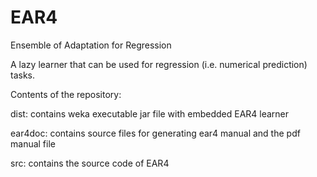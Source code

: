 EAR4
===

Ensemble of Adaptation for Regression

A lazy learner that can be used for regression (i.e. numerical prediction) tasks.


Contents of the repository:

dist: contains weka executable jar file with embedded EAR4 learner

ear4doc: contains source files for generating ear4 manual and the pdf manual file

src: contains the source code of EAR4
